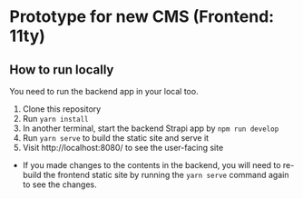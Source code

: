 # Prototype for new CMS (Frontend: 11ty)

## How to run locally

You need to run the backend app in your local too.

1. Clone this repository
2. Run `yarn install`
3. In another terminal, start the backend Strapi app by `npm run develop`
4. Run `yarn serve` to build the static site and serve it
5. Visit http://localhost:8080/ to see the user-facing site

* If you made changes to the contents in the backend, you will need to re-build the frontend static site by running the `yarn serve` command again to see the changes.
